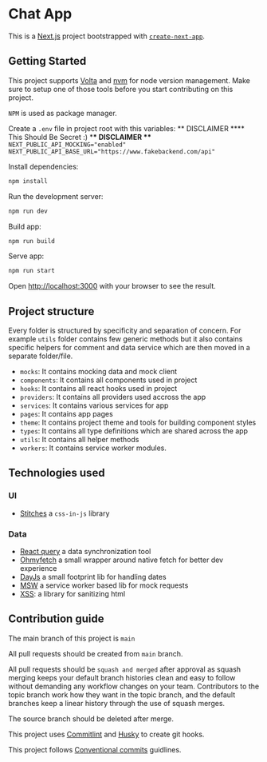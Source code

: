 # Chat App

This is a [Next.js](https://nextjs.org/) project bootstrapped with [`create-next-app`](https://github.com/vercel/next.js/tree/canary/packages/create-next-app).

## Getting Started

This project supports [Volta](https://volta.sh/) and [nvm](https://github.com/nvm-sh/nvm) for node version management.
Make sure to setup one of those tools before you start contributing on this project.

`NPM` is used as package manager.

Create a `.env` file in project root with this variables: ** DISCLAIMER \*\***
This Should Be Secret :) \***\* DISCLAIMER \*\***
`NEXT_PUBLIC_API_MOCKING="enabled"`
`NEXT_PUBLIC_API_BASE_URL="https://www.fakebackend.com/api"`

Install dependencies:

```bash
npm install
```

Run the development server:

```bash
npm run dev
```

Build app:

```bash
npm run build
```

Serve app:

```bash
npm run start
```

Open [http://localhost:3000](http://localhost:3000) with your browser to see the result.

## Project structure

Every folder is structured by specificity and separation of concern. For example `utils` folder contains few generic methods but it also contains specific helpers for comment and data service which are then moved in a separate folder/file.

-   `mocks`: It contains mocking data and mock client
-   `components`: It contains all components used in project
-   `hooks`: It contains all react hooks used in project
-   `providers`: It contains all providers used accross the app
-   `services`: It contains various services for app
-   `pages`: It contains app pages
-   `theme`: It contains project theme and tools for building component styles
-   `types`: It contains all type definitions which are shared across the app
-   `utils`: It contains all helper methods
-   `workers`: It contains service worker modules.

## Technologies used

### UI

-   [Stitches](https://stitches.dev/) a `css-in-js` library

### Data

-   [React query](https://react-query.tanstack.com/) a data synchronization tool
-   [Ohmyfetch](https://github.com/unjs/ohmyfetch) a small wrapper around native fetch for better dev experience
-   [DayJs](https://day.js.org/en/) a small footprint lib for handling dates
-   [MSW](https://mswjs.io/) a service worker based lib for mock requests
-   [XSS](https://github.com/leizongmin/js-xss): a library for sanitizing html

## Contribution guide

The main branch of this project is `main`

All pull requests should be created from `main` branch.

All pull requests should be `squash and merged` after approval as squash merging keeps your default branch histories clean and easy to follow without demanding any workflow changes on your team. Contributors to the topic branch work how they want in the topic branch, and the default branches keep a linear history through the use of squash merges.

The source branch should be deleted after merge.

This project uses [Commitlint](https://commitlint.js.org/#/) and [Husky](https://typicode.github.io/husky/#/) to create git hooks.

This project follows [Conventional commits](https://www.conventionalcommits.org/en/v1.0.0/) guidlines.

